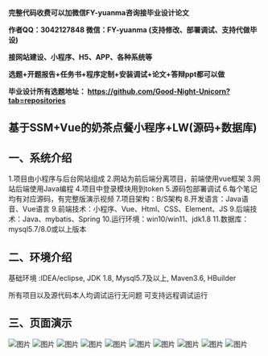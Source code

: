 
**完整代码收费可以加微信FY-yuanma咨询接毕业设计论文**

**作者QQ：3042127848 微信：FY-yuanma (支持修改、部署调试、支持代做毕设)**

**接网站建设、小程序、H5、APP、各种系统等**

**选题+开题报告+任务书+程序定制+安装调试+论文+答辩ppt都可以做**

**毕业设计所有选题地址： https://github.com/Good-Night-Unicorn?tab=repositories**

## 基于SSM+Vue的奶茶点餐小程序+LW(源码+数据库)

## 一、系统介绍
1.项目由小程序与后台网站组成
2.网站为前后端分离项目，前端使用vue框架
3.网站后端使用Java编程
4.项目中登录模块用到token
5.源码包部署调试
6.每个笔记均有对应源码，有完整版演示视频
7.项目架构：B/S架构
8.开发语言：Java语音、Vue语言
9.前端技术：小程序、Vue、Html、CSS、Element、JS
9.后端技术：Java、mybatis、Spring
10.运行环境：win10/win11、jdk1.8
11.数据库：mysql5.7/8.0或以上版本


## 二、环境介绍

基础环境 :IDEA/eclipse, JDK 1.8, Mysql5.7及以上, Maven3.6, HBuilder

所有项目以及源代码本人均调试运行无问题 可支持远程调试运行

## 三、页面演示
![图片](https://github.com/user-attachments/assets/cd0002c2-0dca-4987-bb2f-e0a2a3e6dcdf)
![图片](https://github.com/user-attachments/assets/b231c303-1370-415f-a6a4-afb440474e8b)
![图片](https://github.com/user-attachments/assets/af6df133-d9dd-4716-a7b9-e40cf4e5514b)
![图片](https://github.com/user-attachments/assets/bf126613-9ba7-49a7-8125-408beb60368e)
![图片](https://github.com/user-attachments/assets/e9c8146d-18ea-43ba-b9c6-4595c6f69ced)
![图片](https://github.com/user-attachments/assets/9528d3a4-48b6-4620-8b47-c486ef095f01)
![图片](https://github.com/user-attachments/assets/f26adadf-dbb7-40e1-8f15-90b050f4206c)
![图片](https://github.com/user-attachments/assets/c6efde8a-269f-4975-bf51-65436f89aa54)
![图片](https://github.com/user-attachments/assets/9ae3f0c6-0332-480f-b350-1902dd83bff1)
![图片](https://github.com/user-attachments/assets/37a0cdca-d7d5-4235-8a1a-bca955202117)
